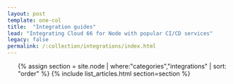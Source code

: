 ```yaml
---
layout: post
template: one-col
title:  "Integration guides"
lead: "Integrating Cloud 66 for Node with popular CI/CD services"
legacy: false
permalink: /:collection/integrations/index.html
---
```


<div class="Toc Toc--howto">
    <ul>
    {% assign section = site.node | where:"categories","integrations" | sort: "order" %}
    {% include list_articles.html section=section %}
    </ul>

</div><!--/.Toc-->


